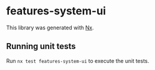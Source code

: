 # features-system-ui

This library was generated with [Nx](https://nx.dev).

## Running unit tests

Run `nx test features-system-ui` to execute the unit tests.
